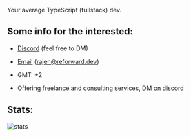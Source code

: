 Your average TypeScript (fullstack) dev.

## Some info for the interested:
- [Discord](https://discordapp.com/users/448493575093616640) (feel free to DM)

- [Email](mailto:rajeh@reforward.dev) (rajeh@reforward.dev)

- GMT: +2

- Offering freelance and consulting services, DM on discord

## Stats:
![stats](https://github-readme-stats.vercel.app/api?username=purpshell&show_icons=true&hide_title=false&count_private=true&theme=radical&border_color=000000)

